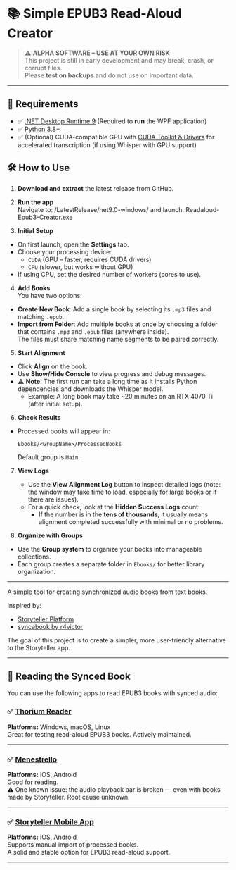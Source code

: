 # 📚 Simple EPUB3 Read-Aloud Creator

> ⚠️ **ALPHA SOFTWARE – USE AT YOUR OWN RISK**  
> This project is still in early development and may break, crash, or corrupt files.  
> Please **test on backups** and do not use on important data.

---

## 🧰 Requirements
- ✅ [.NET Desktop Runtime 9](https://dotnet.microsoft.com/download/dotnet/9.0/runtime-desktop)  (Required to **run** the WPF application)
- ✅ [Python 3.8+](https://www.python.org/downloads/)
- ✅ (Optional) CUDA-compatible GPU with [CUDA Toolkit & Drivers](https://developer.nvidia.com/cuda-downloads) for accelerated transcription (if using Whisper with GPU support)

## 🛠️ How to Use

1. **Download and extract** the latest release from GitHub.

2. **Run the app**  
   Navigate to:  /LatestRelease/net9.0-windows/
   and launch:  Readaloud-Epub3-Creator.exe

3. **Initial Setup**  
- On first launch, open the **Settings** tab.
- Choose your processing device:  
  - `CUDA` (GPU – faster, requires CUDA drivers)  
  - `CPU` (slower, but works without GPU)
- If using CPU, set the desired number of workers (cores to use).

4. **Add Books**  
You have two options:
- **Create New Book**: Add a single book by selecting its `.mp3` files and matching `.epub`.
- **Import from Folder**: Add multiple books at once by choosing a folder that contains `.mp3` and `.epub` files (anywhere inside).  
  The files must share matching name segments to be paired correctly.

5. **Start Alignment**
- Click **Align** on the book.
- Use **Show/Hide Console** to view progress and debug messages.
- ⚠️ **Note**: The first run can take a long time as it installs Python dependencies and downloads the Whisper model.
  - Example: A long book may take ~20 minutes on an RTX 4070 Ti (after initial setup).

6. **Check Results**
- Processed books will appear in:  
  ```
  Ebooks/<GroupName>/ProcessedBooks
  ```
  Default group is `Main`.

7. **View Logs**
   - Use the **View Alignment Log** button to inspect detailed logs (note: the window may take time to load, especially for large books or if there are issues).
   - For a quick check, look at the **Hidden Success Logs** count:
     - If the number is in the **tens of thousands**, it usually means alignment completed successfully with minimal or no problems.


8. **Organize with Groups**
- Use the **Group system** to organize your books into manageable collections.
- Each group creates a separate folder in `Ebooks/` for better library organization.

---

A simple tool for creating synchronized audio books from text books.

Inspired by:
- [Storyteller Platform](https://storyteller-platform.gitlab.io/storyteller/)
- [syncabook by r4victor](https://github.com/r4victor/syncabook)

The goal of this project is to create a simpler, more user-friendly alternative to the Storyteller app.

---

## 📖 Reading the Synced Book

You can use the following apps to read EPUB3 books with synced audio:

### ✅ [Thorium Reader](https://www.edrlab.org/software/thorium-reader/)  
**Platforms:** Windows, macOS, Linux  
Great for testing read-aloud EPUB3 books. Actively maintained.

---

### ✅ [Menestrello](https://github.com/readbeyond/menestrello)  
**Platforms:** iOS, Android  
Good for reading.  
⚠️ One known issue: the audio playback bar is broken — even with books made by Storyteller. Root cause unknown.

---

### ✅ [Storyteller Mobile App](https://storyteller-platform.gitlab.io/storyteller/docs/reading-your-books/storyteller-apps)  
**Platforms:** iOS, Android  
Supports manual import of processed books.  
A solid and stable option for EPUB3 read-aloud support.

---
